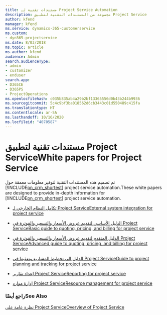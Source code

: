 ```yaml
---
title: مستندات تقنية لـ Project Service Automation
description: مجموعة من المستندات التقنية لتطبيق Project Service
author: kfend
manager: kfend
ms.service: dynamics-365-customerservice
ms.custom:
- dyn365-projectservice
ms.date: 8/03/2018
ms.topic: article
ms.author: kfend
audience: Admin
search.audienceType:
- admin
- customizer
- enduser
search.app:
- D365CE
- D365PS
- ProjectOperations
ms.openlocfilehash: c035b835ab4a29b2bf13365556d0b43b244b9936
ms.sourcegitcommit: 5c4c9bf3ba018562d6cb3443c01d550489c415fa
ms.translationtype: HT
ms.contentlocale: ar-SA
ms.lasthandoff: 10/16/2020
ms.locfileid: "4070587"
---
```

# <a name="white-papers-for-project-service"></a><span data-ttu-id="d41f7-103">مستندات تقنية لتطبيق Project Service</span><span class="sxs-lookup"><span data-stu-id="d41f7-103">White papers for Project Service</span></span>

<span data-ttu-id="d41f7-104">تم تصميم هذه المستندات التقنية لتوفير معلومات معمقة حول [!INCLUDE[pn_crm_shortest](../includes/pn-crm-shortest.md)] project service automation.</span><span class="sxs-lookup"><span data-stu-id="d41f7-104">These white papers are designed to provide in-depth information for [!INCLUDE[pn_crm_shortest](../includes/pn-crm-shortest.md)] project service automation.</span></span>

-   [<span data-ttu-id="d41f7-105">تكامل النظام الخارجي لـ Project Service</span><span class="sxs-lookup"><span data-stu-id="d41f7-105">External system integration for project service</span></span>](https://go.microsoft.com/fwlink/?LinkId=825445)

-   [<span data-ttu-id="d41f7-106">الدليل الأساسي لتقديم عروض الأسعار والتسعير والفوترة في Project Service</span><span class="sxs-lookup"><span data-stu-id="d41f7-106">Basic guide to quoting, pricing, and billing for project service</span></span>](https://go.microsoft.com/fwlink/?LinkId=825241)

-   [<span data-ttu-id="d41f7-107">الدليل المتقدم لتقديم عروض الأسعار والتسعير والفوترة في Project Service</span><span class="sxs-lookup"><span data-stu-id="d41f7-107">Advanced guide to quoting, pricing, and billing for project service</span></span>](https://go.microsoft.com/fwlink/?LinkId=825242)

-   [<span data-ttu-id="d41f7-108">الدليل إلى تخطيط المشاريع وتعقبها في Project Service</span><span class="sxs-lookup"><span data-stu-id="d41f7-108">Guide to project planning and tracking for project service</span></span>](https://go.microsoft.com/fwlink/?LinkId=825243)

-   [<span data-ttu-id="d41f7-109">إعداد تقارير Project Service</span><span class="sxs-lookup"><span data-stu-id="d41f7-109">Reporting for project service</span></span>](https://go.microsoft.com/fwlink/?LinkId=825446)

-   [<span data-ttu-id="d41f7-110">إدارة موارد Project Service</span><span class="sxs-lookup"><span data-stu-id="d41f7-110">Resource management for project service</span></span>](https://go.microsoft.com/fwlink/?LinkId=825244)

### <a name="see-also"></a><span data-ttu-id="d41f7-111">راجع أيضًا</span><span class="sxs-lookup"><span data-stu-id="d41f7-111">See Also</span></span>
 [<span data-ttu-id="d41f7-112">نظرة عامة على Project Service</span><span class="sxs-lookup"><span data-stu-id="d41f7-112">Overview of Project Service</span></span>](../psa/overview.md)
